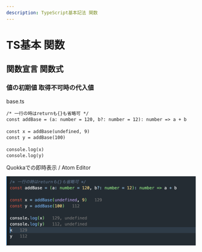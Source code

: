 ```yaml
---
description: TypeScript基本記法 関数
---
```


# TS基本 関数

## 関数宣言 関数式

### 値の初期値 取得不可時の代入値

base.ts

```tsx
/* 一行の時はreturnも{}も省略可 */
const addBase = (a: number = 120, b?: number = 12): number => a + b

const x = addBase(undefined, 9)
const y = addBase(100)

console.log(x)
console.log(y)
```

Quokkaでの即時表示 / Atom Editor

![](<../.gitbook/assets/image (1).png>)
